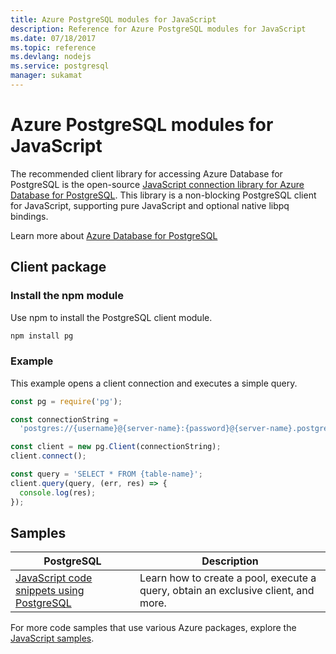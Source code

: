```yaml
---
title: Azure PostgreSQL modules for JavaScript
description: Reference for Azure PostgreSQL modules for JavaScript
ms.date: 07/18/2017
ms.topic: reference
ms.devlang: nodejs
ms.service: postgresql
manager: sukamat
---
```

# Azure PostgreSQL modules for JavaScript

The recommended client library for accessing Azure Database for PostgreSQL is the open-source [JavaScript connection library for Azure Database for PostgreSQL](https://www.npmjs.com/package/pg). 
This library is a non-blocking PostgreSQL client for JavaScript, supporting pure JavaScript and optional native libpq bindings.

Learn more about [Azure Database for PostgreSQL](https://docs.microsoft.com/azure/postgresql/)

## Client package

### Install the npm module

Use npm to install the PostgreSQL client module.

```bash
npm install pg
```   

### Example

This example opens a client connection and executes a simple query.

```JavaScript
const pg = require('pg');

const connectionString =
  'postgres://{username}@{server-name}:{password}@{server-name}.postgres.database.azure.com:5432/{database-name}?ssl=true';

const client = new pg.Client(connectionString);
client.connect();

const query = 'SELECT * FROM {table-name}';
client.query(query, (err, res) => {
  console.log(res);
});
```

## Samples

| **PostgreSQL** | **Description** |
|--|--|
| [JavaScript code snippets using PostgreSQL](https://www.npmjs.com/package/pg) | Learn how to create a pool, execute a query, obtain an exclusive client, and more.

For more code samples that use various Azure packages, explore the [JavaScript samples](https://docs.microsoft.com/samples/browse/?languages=javascript).

